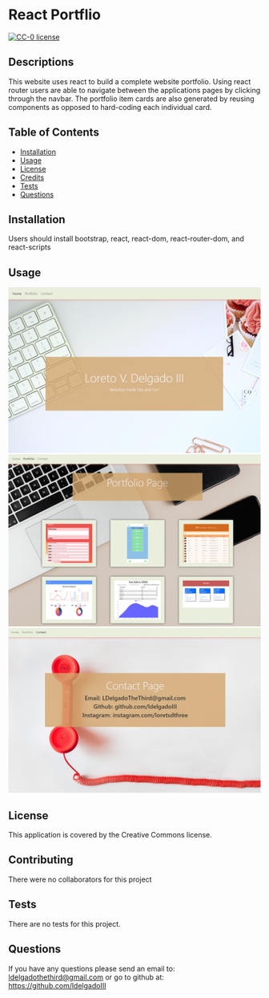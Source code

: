 # React Portflio
  
  [![CC-0 license](https://img.shields.io/badge/License-CC--0-blue.svg)](https://creativecommons.org/licenses/by-nd/4.0)
  ## Descriptions

  This website uses react to build a complete website portfolio. Using react router users are able to navigate between the applications pages by clicking through the navbar. The portfolio item cards are also generated by reusing components as opposed to hard-coding each individual card.

  ## Table of Contents

  * [Installation](#installation)
  * [Usage](#usage)
  * [License](#license)
  * [Credits](#contributing)
  * [Tests](#tests)
  * [Questions](#questions)
    
  ## Installation
  
  Users should install bootstrap, react, react-dom, react-router-dom, and react-scripts
  
  ## Usage

  ![Home Page](public/images/home.PNG)
  ![Portfolio Page](public/images/portfolio.PNG)
  ![Contact Page](public/images/contact.PNG)

  ## License

  This application is covered by the Creative Commons license.

  ## Contributing

  There were no collaborators for this project

  ## Tests

  There are no tests for this project.

  ## Questions

  If you have any questions please send an email to: ldelgadothethird@gmail.com or go to github at: https://github.com/ldelgadoIII

